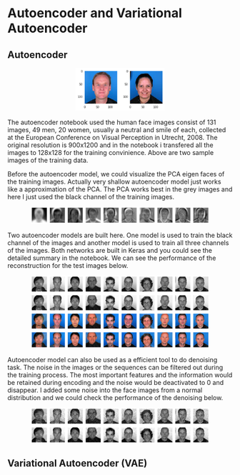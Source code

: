 # Autoencoder and Variational Autoencoder

## Autoencoder

<div align="center">
        <img src="https://github.com/nji3/Deep_Learning_Study_Tutorial/blob/master/Autoencoder_and_VAE/readme_images/ae_f_m.png" width="200px"</img> 
</div>

The autoencoder notebook used the human face images consist of 131 images, 49 men, 20 women, usually a neutral and smile of each, collected at the European Conference on Visual Perception in Utrecht, 2008. The original resolution is 900x1200 and in the notebook i transfered all the images to 128x128 for the training convinience. Above are two sample images of the training data.

Before the autoencoder model, we could visualize the PCA eigen faces of the training images. Actually very shallow autoencoder model just works like a approximation of the PCA. The PCA works best in the grey images and here I just used the black channel of the training images.

<div align="center">
        <img src="https://github.com/nji3/Deep_Learning_Study_Tutorial/blob/master/Autoencoder_and_VAE/readme_images/ae_pca.png" width="400px"</img> 
</div>

Two autoencoder models are built here. One model is used to train the black channel of the images and another model is used to train all three channels of the images. Both networks are built in Keras and you could see the detailed summary in the notebook. We can see the performance of the reconstruction for the test images below.

<div align="center">
        <img src="https://github.com/nji3/Deep_Learning_Study_Tutorial/blob/master/Autoencoder_and_VAE/readme_images/ae_1c_recon_test.png" width="400px"</img> 
</div>

<div align="center">
        <img src="https://github.com/nji3/Deep_Learning_Study_Tutorial/blob/master/Autoencoder_and_VAE/readme_images/ae_3c_recon_test.png" width="400px"</img> 
</div>

Autoencoder model can also be used as a efficient tool to do denoising task. The noise in the images or the sequences can be filtered out during the training process. The most important features and the information would be retained during encoding and the noise would be deactivated to 0 and disappear. I added some noise into the face images from a normal distribution and we could check the performance of the denoising below.

<div align="center">
        <img src="https://github.com/nji3/Deep_Learning_Study_Tutorial/blob/master/Autoencoder_and_VAE/readme_images/ae_1c_denoise.png" width="400px"</img> 
</div>

### 

## Variational Autoencoder (VAE)

###
